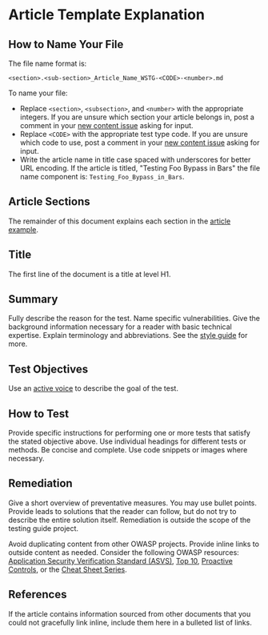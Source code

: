 # Article Template Explanation

## How to Name Your File

The file name format is:

`<section>.<sub-section>_Article_Name_WSTG-<CODE>-<number>.md`

To name your file:

- Replace `<section>`, `<subsection>`, and `<number>` with the appropriate integers. If you are unsure which section your article belongs in, post a comment in your [new content issue](https://github.com/OWASP/wstg/issues?q=is%3Aopen+is%3Aissue+label%3ANew) asking for input.
- Replace `<CODE>` with the appropriate test type code. If you are unsure which code to use, post a comment in your [new content issue](https://github.com/OWASP/wstg/issues?q=is%3Aopen+is%3Aissue+label%3ANew) asking for input.
- Write the article name in title case spaced with underscores for better URL encoding. If the article is titled, "Testing Foo Bypass in Bars" the file name component is: `Testing_Foo_Bypass_in_Bars`.

## Article Sections

The remainder of this document explains each section in the [article example](999.1_Testing_for_a_Cat_in_a_Box_WSTG-FOO-001.md).

## Title

The first line of the document is a title at level H1.

## Summary

Fully describe the reason for the test. Name specific vulnerabilities. Give the background information necessary for a reader with basic technical expertise. Explain terminology and abbreviations. See the [style guide](style_guide.md) for more.

## Test Objectives

Use an [active voice](style_guide.md#active-voice) to describe the goal of the test.

## How to Test

Provide specific instructions for performing one or more tests that satisfy the stated objective above. Use individual headings for different tests or methods. Be concise and complete. Use code snippets or images where necessary.

## Remediation

Give a short overview of preventative measures. You may use bullet points. Provide leads to solutions that the reader can follow, but do not try to describe the entire solution itself. Remediation is outside the scope of the testing guide project.

Avoid duplicating content from other OWASP projects. Provide inline links to outside content as needed. Consider the following OWASP resources: [Application Security Verification Standard (ASVS)](https://github.com/OWASP/ASVS), [Top 10](https://github.com/OWASP/Top10), [Proactive Controls](https://www.owasp.org/index.php/OWASP_Proactive_Controls), or the [Cheat Sheet Series](https://github.com/OWASP/CheatSheetSeries).

## References

If the article contains information sourced from other documents that you could not gracefully link inline, include them here in a bulleted list of links.
